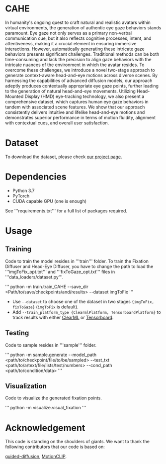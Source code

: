 # CAHE

In humanity's ongoing quest to craft natural and realistic avatars within virtual environments, the generation of authentic eye gaze behaviors stands paramount. Eye gaze not only serves as a primary non-verbal communication cue, but it also reflects cognitive processes, intent, and attentiveness, making it a crucial element in ensuring immersive interactions. However, automatically generating these intricate gaze behaviors presents significant challenges. Traditional methods can be both time-consuming and lack the precision to align gaze behaviors with the intricate nuances of the environment in which the avatar resides. To overcome these challenges, we introduce a novel two-stage approach to generate context-aware head-and-eye motions across diverse scenes. By harnessing the capabilities of advanced diffusion models, our approach adeptly produces contextually appropriate eye gaze points, further leading to the generation of natural head-and-eye movements. Utilizing Head-Mounted Display (HMD) eye-tracking technology, we also present a comprehensive dataset, which captures human eye gaze behaviors in tandem with associated scene features. We show that our approach consistently delivers intuitive and lifelike head-and-eye motions and demonstrates superior performance in terms of motion fluidity, alignment with contextual cues, and overall user satisfaction.

# Dataset

To download the dataset, please check [our project page](https://sites.google.com/view/context-aware-generation).

# Dependencies

* Python 3.7
* PyTorch
* CUDA capable GPU (one is enough)

See '''requirements.txt''' for a full list of packages required.

# Usage

## Training

Code to train the model resides in '''train''' folder. To train the Fixation Diffuser and Head-Eye Diffuser, you have to change the path to load the '''imgToFix_opt.txt''' and '''fixToGaze_opt.txt''' files in '''data_loaders/dataset.py'''.

'''
python -m train.train_CAHE --save_dir <Path/to/save/checkpoints/and/results> --dataset imgToFix
'''

* Use `--dataset` to choose one of the dataset in two stages `{imgToFix, fixToGaze}` (`imgToFix` is default).
* Add `--train_platform_type {ClearmlPlatform, TensorboardPlatform}` to track results with either [ClearML](https://clear.ml/) or [Tensorboard](https://www.tensorflow.org/tensorboard).

## Testing

Code to sample resides in '''sample''' folder.

'''
python -m sample.generate --model_path <path/to/checkpoint/file/to/be/sampled> --test_txt <path/to/a/text/file/lists/test/numbers> --cond_path <path/to/condition/data>
'''

## Visualization

Code to visualize the generated fixation points.

'''
python -m visualize.visual_fixation
'''

# Acknowledgement

This code is standing on the shoulders of giants. We want to thank the following contributors that our code is based on:

[guided-diffusion](https://github.com/openai/guided-diffusion), [MotionCLIP]().